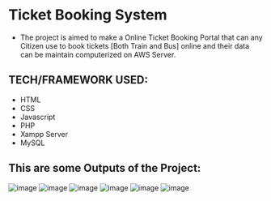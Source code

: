 # Ticket Booking System
* The project is aimed to make a Online Ticket Booking Portal that can any Citizen use to book tickets [Both Train and Bus] online and their data can be maintain computerized on AWS Server.

## TECH/FRAMEWORK USED:
* HTML
* CSS
* Javascript
* PHP
* Xampp Server
* MySQL
## This are some Outputs of the Project:
![image](https://user-images.githubusercontent.com/60505090/130497323-73866e5d-03a7-4c02-acdc-978610355256.png)
![image](https://user-images.githubusercontent.com/60505090/130501867-11b7e94b-208e-49af-b0da-4c18e7800190.png)
![image](https://user-images.githubusercontent.com/60505090/130501947-6a7a9414-ccc0-4a00-8f9f-af4cf69bc615.png)
![image](https://user-images.githubusercontent.com/60505090/130502025-c43a6356-beeb-42aa-b84c-697d03df672d.png)
![image](https://user-images.githubusercontent.com/60505090/130502063-573a1fab-f60e-4016-9645-8cf22e1c467a.png)
![image](https://user-images.githubusercontent.com/60505090/130502106-08e3d1a2-06ca-478d-8809-9c71dbadc3ce.png)

